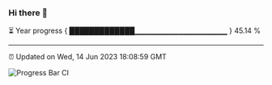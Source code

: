 ### Hi there 👋

⏳ Year progress { █████████████▁▁▁▁▁▁▁▁▁▁▁▁▁▁▁▁▁ } 45.14 %

---

⏰ Updated on Wed, 14 Jun 2023 18:08:59 GMT

![Progress Bar CI](https://github.com/Shyam-Makwana/GitHub-Actions-Demo/workflows/Progress%20Bar%20CI/badge.svg)
